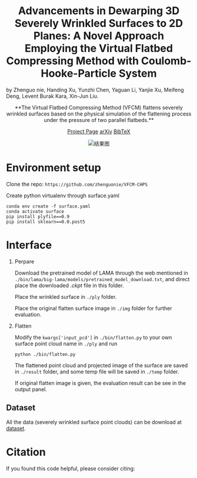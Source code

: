 # <center> Advancements in Dewarping 3D Severely Wrinkled Surfaces to 2D Planes: A Novel Approach Employing the Virtual Flatbed Compressing Method with Coulomb-Hooke-Particle System

by Zhenguo nie, Handing Xu, Yunzhi Chen, Yaguan Li, Yanjie Xu, Meifeng Deng, Levent Burak Kara, Xin-Jun Liu.

<center>**The Virtual Flatbed Compressing Method (VFCM) flattens severely wrinkled surfaces based on the physical simulation
of the flattening process under the pressure of two parallel flatbeds.**

[Project Page]() [arXiv]() [BibTeX]()

![结果图](https://www.z4a.net/images/2023/09/26/result_3.png)</center>

# Environment setup

Clone the repo: `https://github.com/zhenguonie/VFCM-CHPS`

Create python virtualenv through surface.yaml
```
conda env create -f surface.yaml
conda activate surface
pip install plyfile==0.9
pip install sklearn==0.0.post5
```

# Interface

1. Perpare

    Download the pretrained model of LAMA through the web mentioned in `./bin/lama/big-lama/models/pretrained_model_download.txt`, and direct place the downloaded *.ckpt* file in this folder. 

    Place the wrinkled surface in `./ply` folder.

    Place the original flatten surface image in `./img` folder for further evaluation. 

2. Flatten

    Modify the `kwargs['input_pcd']` in `./bin/flatten.py` to your own surface point cloud name in `./ply` and run

    ```
    python ./bin/flatten.py
    ```

    The flattened point cloud and projected image of the surface are saved in `./result` folder, and some temp file will be saved in `./temp` folder. 
    
    If original flatten image is given, the evaluation result can be see in the output panel. 

## Dataset

All the data (severely wrinkled surface point clouds) can be download at [dataset](https://drive.google.com/file/d/1AqtJqT-Xi822LVCtDSVMs5phHN3XH-S6/view?usp=drive_link). 

<!-- # Acknowledgments

LAMA code and models is from [Roman Suvorov](https://github.com/advimman/lama#environment-setup)

SSIM code is from []() -->

# Citation

If you found this code helpful, please consider citing:

```

```
